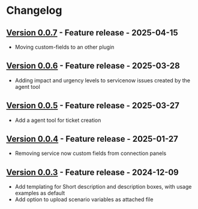 # Changelog

## [Version 0.0.7](https://github.com/dataiku/dss-plugin-servicenow/releases/tag/v0.0.7) - Feature release - 2025-04-15

- Moving custom-fields to an other plugin

## [Version 0.0.6](https://github.com/dataiku/dss-plugin-servicenow/releases/tag/v0.0.6) - Feature release - 2025-03-28

- Adding impact and urgency levels to servicenow issues created by the agent tool

## [Version 0.0.5](https://github.com/dataiku/dss-plugin-servicenow/releases/tag/v0.0.5) - Feature release - 2025-03-27

- Add a agent tool for ticket creation

## [Version 0.0.4](https://github.com/dataiku/dss-plugin-servicenow/releases/tag/v0.0.4) - Feature release - 2025-01-27

- Removing service now custom fields from connection panels

## [Version 0.0.3](https://github.com/dataiku/dss-plugin-servicenow/releases/tag/v0.0.3) - Feature release - 2024-12-09

- Add templating for Short description and description boxes, with usage examples as default
- Add option to upload scenario variables as attached file
